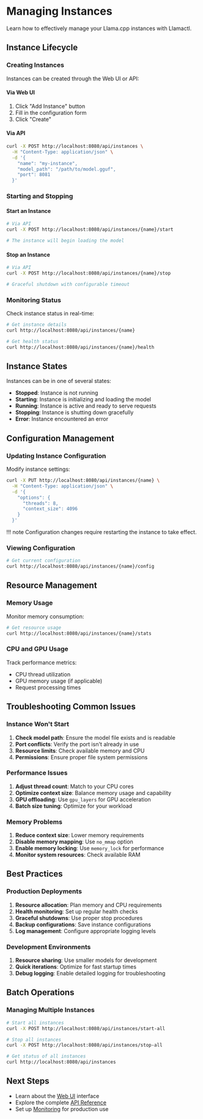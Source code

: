 # Managing Instances

Learn how to effectively manage your Llama.cpp instances with Llamactl.

## Instance Lifecycle

### Creating Instances

Instances can be created through the Web UI or API:

#### Via Web UI
1. Click "Add Instance" button
2. Fill in the configuration form
3. Click "Create"

#### Via API
```bash
curl -X POST http://localhost:8080/api/instances \
  -H "Content-Type: application/json" \
  -d '{
    "name": "my-instance",
    "model_path": "/path/to/model.gguf",
    "port": 8081
  }'
```

### Starting and Stopping

#### Start an Instance
```bash
# Via API
curl -X POST http://localhost:8080/api/instances/{name}/start

# The instance will begin loading the model
```

#### Stop an Instance
```bash
# Via API
curl -X POST http://localhost:8080/api/instances/{name}/stop

# Graceful shutdown with configurable timeout
```

### Monitoring Status

Check instance status in real-time:

```bash
# Get instance details
curl http://localhost:8080/api/instances/{name}

# Get health status
curl http://localhost:8080/api/instances/{name}/health
```

## Instance States

Instances can be in one of several states:

- **Stopped**: Instance is not running
- **Starting**: Instance is initializing and loading the model
- **Running**: Instance is active and ready to serve requests
- **Stopping**: Instance is shutting down gracefully
- **Error**: Instance encountered an error

## Configuration Management

### Updating Instance Configuration

Modify instance settings:

```bash
curl -X PUT http://localhost:8080/api/instances/{name} \
  -H "Content-Type: application/json" \
  -d '{
    "options": {
      "threads": 8,
      "context_size": 4096
    }
  }'
```

!!! note
    Configuration changes require restarting the instance to take effect.

### Viewing Configuration

```bash
# Get current configuration
curl http://localhost:8080/api/instances/{name}/config
```

## Resource Management

### Memory Usage

Monitor memory consumption:

```bash
# Get resource usage
curl http://localhost:8080/api/instances/{name}/stats
```

### CPU and GPU Usage

Track performance metrics:

- CPU thread utilization
- GPU memory usage (if applicable)
- Request processing times

## Troubleshooting Common Issues

### Instance Won't Start

1. **Check model path**: Ensure the model file exists and is readable
2. **Port conflicts**: Verify the port isn't already in use
3. **Resource limits**: Check available memory and CPU
4. **Permissions**: Ensure proper file system permissions

### Performance Issues

1. **Adjust thread count**: Match to your CPU cores
2. **Optimize context size**: Balance memory usage and capability
3. **GPU offloading**: Use `gpu_layers` for GPU acceleration
4. **Batch size tuning**: Optimize for your workload

### Memory Problems

1. **Reduce context size**: Lower memory requirements
2. **Disable memory mapping**: Use `no_mmap` option
3. **Enable memory locking**: Use `memory_lock` for performance
4. **Monitor system resources**: Check available RAM

## Best Practices

### Production Deployments

1. **Resource allocation**: Plan memory and CPU requirements
2. **Health monitoring**: Set up regular health checks
3. **Graceful shutdowns**: Use proper stop procedures
4. **Backup configurations**: Save instance configurations
5. **Log management**: Configure appropriate logging levels

### Development Environments

1. **Resource sharing**: Use smaller models for development
2. **Quick iterations**: Optimize for fast startup times
3. **Debug logging**: Enable detailed logging for troubleshooting

## Batch Operations

### Managing Multiple Instances

```bash
# Start all instances
curl -X POST http://localhost:8080/api/instances/start-all

# Stop all instances
curl -X POST http://localhost:8080/api/instances/stop-all

# Get status of all instances
curl http://localhost:8080/api/instances
```

## Next Steps

- Learn about the [Web UI](web-ui.md) interface
- Explore the complete [API Reference](api-reference.md)
- Set up [Monitoring](../advanced/monitoring.md) for production use
